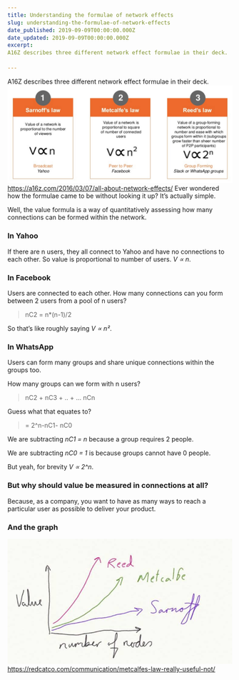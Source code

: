 ```yaml
---
title: Understanding the formulae of network effects
slug: understanding-the-formulae-of-network-effects
date_published: 2019-09-09T00:00:00.000Z
date_updated: 2019-09-09T00:00:00.000Z
excerpt: 
A16Z describes three different network effect formulae in their deck.

---
```


A16Z describes three different network effect formulae in their deck.
![](/assets/images/Understanding-the-formulae-of-network-effects/1-G_w-0hf2MoBL_KZGJ6FfUA.png)https://a16z.com/2016/03/07/all-about-network-effects/
Ever wondered how the formulae came to be without looking it up? It’s actually simple.

Well, the value formula is a way of quantitatively assessing how many connections can be formed within the network.

### In Yahoo

If there are n users, they all connect to Yahoo and have no connections to each other. So value is proportional to number of users. *V ∝ n*.

### In Facebook

Users are connected to each other. How many connections can you form between 2 users from a pool of n users?

> nC2 = n*(n-1)/2

So that’s like roughly saying *V ∝ n²*.

### In WhatsApp

Users can form many groups and share unique connections within the groups too.

How many groups can we form with n users?

> nC2 + nC3 + .. + … nCn

Guess what that equates to?

> = 2^n-nC1- nC0

We are subtracting *nC1 = n* because a group requires 2 people.

We are subtracting *nC0 = 1* is because groups cannot have 0 people.

But yeah, for brevity *V ∝ 2^n*.

### But why should value be measured in connections at all?

Because, as a company, you want to have as many ways to reach a particular user as possible to deliver your product.

### And the graph
![](/assets/images/Understanding-the-formulae-of-network-effects/1-geiBFImHupRt7x2KnJVYLQ.jpeg)https://redcatco.com/communication/metcalfes-law-really-useful-not/
